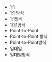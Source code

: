 ﻿- 1:1
- 1:1 방식
- 1:1방식
- 1대1방식
- Point-to-Point
- Point-to-Point 방식
- Point-to-Point방식
- 일대일
- 일대일방식

